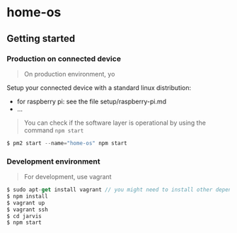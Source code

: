 # home-os

## Getting started

### Production on connected device

> On production environment, yo

Setup your connected device with a standard linux distribution:

* for raspberry pi: see the file setup/raspberry-pi.md
* ...

> You can check if the software layer is operational by using the command `npm start`

```javascript
$ pm2 start --name="home-os" npm start
```


### Development environment

> For development, use vagrant

```javascript
$ sudo apt-get install vagrant // you might need to install other dependencies
$ npm install
$ vagrant up
$ vagrant ssh
$ cd jarvis
$ npm start
```
